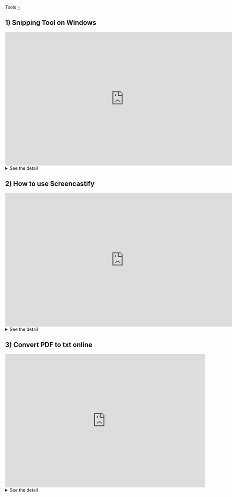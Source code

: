 Tools [ ᛃ ](howto/tool.md)
## 1) Snipping Tool on Windows

<iframe width="764" height="430" src="https://www.youtube.com/embed/R5SUujMKfI0" title="How to use snipping tool on Windows 11" frameborder="0" allow="accelerometer; autoplay; clipboard-write; encrypted-media; gyroscope; picture-in-picture; web-share" allowfullscreen></iframe>

<details>
  <summary>See the detail</summary>

### སྒེའུ་ཁུང་རྟགས་ཅན་ནང་Snipping Tool བཀོལ་ཚུལ།
1. གློག་ཀླད་སྒེའུ་ཁུང་རྟགས་ཅན་གྱི་ལག་ཆ།
2. རིན་མེད་དང་བཀོལ་སྤྱོད་སྟབས་བདེ།
3. ཕབ་ལེན་བྱེད་དགོས་མི་དགོས་གཉིས་ཡོད།


### ལག་ཆ་འདི་ལ་རིགས་གཉིས་ཡོད་དེ།
1. གློག་ཀླད་ནང་རང་འགྲིག་གིས་ཡོད་པ།
2. དྲ་ལམ་ནས་ཕབ་ལེན་བྱ་དགོས་པ།

### དང་བོ། གློག་ཀླད་ནང་རང་འགྲིག་གིས་ཡོད་པ་དེ་བཀོལ་ཚུལ།

<img src="https://user-images.githubusercontent.com/28945342/210725844-60fb7abf-c35c-4020-95f0-cfc2472fa5b7.png" width="15"/> ཐེབས་གཞོང་སྒང་གི་shift+window+S གསུམ་ག་མཉམ་གནོན་བྱས་ན་ཐད་ཀར་འཆར་ཡོང་བ་ཡིན།

<img src="https://user-images.githubusercontent.com/28945342/210725150-10913972-c2d6-4007-b3d7-b1eecf7871ac.png" width="400"/>

#### དངོས་སུ་འཆར་ཡོད་པའི་རྣམ་པ།

<img src="https://user-images.githubusercontent.com/28945342/210728244-c807517e-8f71-4987-88b1-26601ad386d2.png" width="50"/> ཟེར་བ་དེར་བསྣུན་ན་བྱེད་ནུས་སྒོ་འབྱེད་ཡོང་ཞིང་། དེ་ནས་ཐད་ཀར་འདྲ་པར་ལེན་ཆོག་པ་ཡིན།

<img src="https://user-images.githubusercontent.com/28945342/210727550-2c33b98a-f237-4e5d-8ecc-c17f085f2504.png" width="400"/>

#### Snipping Tool འཆོར་འཛེར་སྟངས།
1. མདའ་རྩེ་གཏུབ་གྲུའི་རྟགས་དེའི་སྟེང་བཞག་སྟེ་ཙིག་རྟགས་གཡས་གནོན་བྱོས།
2. Pin to taskbarཟེར་བར་བསྣུན་ན་རང་གི་འཆར་ངོས་སུ་འཛེར་འགྲོ་བ་ཡིན།

<img src="https://user-images.githubusercontent.com/28945342/210917333-175bbb92-74aa-46e3-b5b7-2e824ed38616.png" width="400"/>

### གཉིས་པ། དྲ་ལམ་ནས་ཕབ་ལེན་བྱ་ཚུལ།

**པབ་ལེན་དྲ་ཐག** [Link](https://freesnippingtool.com/setups/Free%20Snipping%20Tool%20-%207.4.0.0.msi)

#### ཕབ་ལེན་དང་འཇུག་སྤྲོད་ཀྱི་གོ་རིམ།
སྒང་གི་དྲ་ཐག་ལ་བསྣུན་ན་ཐད་ཀར་ཕབ་ལེན་བྱེད་ཡོང་།

<img src="https://user-images.githubusercontent.com/28945342/210940672-40ff8125-3104-4a2c-91a5-4adbecb69992.png" width="400"/>
 
#### ཕབ་ལེན་བྱས་ཟིན་པའི་ཡིག་ཆ་དེའི་སྟེང་ཉིས་སྡེབ་ཅིག་བྱོས་དང་འཇུག་སྤྲོད་བྱེད་འགོ་རྩོམ་ཡོང་།

<img src="https://user-images.githubusercontent.com/28945342/210940512-8b611963-f8e3-428b-9cb2-688f0df45ccf.png" width="400"/>

#### གོང་ནས་གོ་རིམ་ལྟར་རྗེས་མ་ཟེར་བ་རྣམས་ལ་རིམ་པར་བསྣུན་ཏེ། འདིའི་སྒང་གི་འགྲིག་སོང་ཟེར་བའི་བར་བསྣུན་ན་ཆ་ཚང་གྲུབ་ཟིན་པ་ཡིན། བཀོལ་ཚུལ་སྒང་གི་དེ་དང་མཚུངས་སོ།།

<img src="https://user-images.githubusercontent.com/28945342/210941540-48176c9f-4599-4627-9a32-35cf770d460e.png" width="400"/>

</details>

## 2) How to use Screencastify

<iframe width="764" height="430" src="https://www.youtube.com/embed/ZY_AACU4Uj0" title="How to Use Screencastify" frameborder="0" allow="accelerometer; autoplay; clipboard-write; encrypted-media; gyroscope; picture-in-picture; web-share" allowfullscreen></iframe>

<details>
  <summary>See the detail</summary>

### Screencastify

  **1.** It's free and easy to use
  **2.** Use for recording Screen
  **3.** Need to download but no need Install
  **4.** Just add it to Chrome

Right click on **Screencastify** just below and **Open link in new tab**

<p>Check out <a href="https://www.screencastify.com/">Screencastify</a></p>

### How to add Screencastify to Chrome

<img src="https://user-images.githubusercontent.com/28945342/211235498-c0487042-e2d0-47ac-b2c7-22f8f1e35eb5.gif" width="400"/>


### How to start recording

🔔 **Notice**: You need to sign in or sign up first time before recording

<img src="https://user-images.githubusercontent.com/28945342/210491578-0380fbcf-c61b-49af-a663-4c3e6a6f643f.gif" width="400"/>

### How to use its tools

<img src="https://user-images.githubusercontent.com/28945342/210493855-3732484e-436e-47c3-9a87-91877fb2950f.gif" width="400"/>

### How to edit the videos

<img src="https://user-images.githubusercontent.com/28945342/210493690-c32a6876-3c5d-4e43-a296-ca8c2114475b.gif" width="400"/>

### How to add Q&A with the video

<img src="https://user-images.githubusercontent.com/28945342/210494395-7db6e3b8-2491-49c4-b463-d57502de79aa.gif" width="400"/>

### You can learn details from the link below:

☞ **Link:** https://www.screencastify.com/

</details>

## 3) Convert PDF to txt online 

<iframe width="645" height="430" src="https://www.youtube.com/embed/dzdkvOHWxpU" title="Convert PDF To Text Online - How To Convert PDF To Text Online - PDFTOTEXT" frameborder="0" allow="accelerometer; autoplay; clipboard-write; encrypted-media; gyroscope; picture-in-picture; web-share" allowfullscreen></iframe>

<details>
  <summary>See the detail</summary>

### PDF to Text

**Qualities**
**1.** free to use
**2.** Use online
**3.** Easy to use
**4.** Work perfectly 


Right click on **Converter** just below and **Open link in new tab**
<p>Check out <a href="https://pdftotext.com//">Converter</a></p>

### How to Upload PDF file
1. Upload PDF file to Converter or 
6. Drop PDF file to Converter

<img src="https://user-images.githubusercontent.com/28945342/211714157-8d52299e-3144-4469-8698-365c6287db10.gif" width="400"/>

### How to download and chck the file

<img src="https://user-images.githubusercontent.com/28945342/211715338-d4a58950-bae3-4942-ab4e-e1c737e07d43.gif" width="400"/>

</details>
